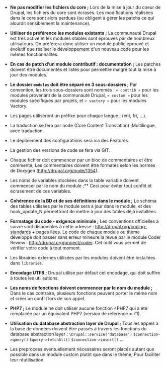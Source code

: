 - **Ne pas modifier les fichiers du core ;** Lors de la mise à jour du coeur de Drupal, les fichiers du core sont écrasés. Les modifications réalisées dans le core sont alors perdues (ou obligent à gérer les patchs ce qui alourdit sensiblement la maintenance).
- **Utiliser de préférence les modules existants ;** La communauté Drupal est très active et les modules stables sont éprouvés par de nombreux utilisateurs. On préférera donc utiliser un module public éprouvé et évolutif que réaliser le développement d'un nouveau code pour les mêmes fonctionnalités.
- **En cas de patch d’un module contributif : documentation ;** Les patches doivent être documentés et listés pour permettre malgré tout la mise à jour des modules.
- **Le dossier `modules` doit être séparé en 3 sous-dossiers ;** Par convention, les trois sous-dossiers sont nommés : `« contrib »` pour les modules provenant de la communauté Drupal, `« custom »` pour les modules spécifiques par projets, et `« vactory »` pour les modules Vactory.

- Les pages utiliseront un préfixe pour chaque langue ; (en/, fr/, …).
- La traduction se fera par node (Core Content Translation) ;Multilingue, avec traduction.
- Le déploiement des configurations sera via des Features.
- La gestion des versions de code se fera via GIT.
- Chaque fichier doit commencer par un bloc de commentaires et être commenté; Les commentaires doivent être formatés selon les normes de Doxygen (http://drupal.org/node/1354).
- Les noms de variables stockées dans la table variable doivent commencer par le nom du module ;** Ceci pour éviter tout conflit et écrasement de ces variables.
- **Cohérence de la BD et de ses définitions dans le module ;** Le schéma des tables utilisées par le module sera à jour dans le module, et des hook_update_N permettront de mettre à jour des tables déjà installées.
- **Formatage du code - exigence minimale ;** Les conventions officielles à suivre sont disponibles à cette adresse : http://drupal.org/coding-standards + pages liées. Le code de chaque module ou thème développé doit passer sans erreur mineure la revue par le module Coder Review : http://drupal.org/project/coder. Cet outil vous permet de vérifier votre code à tout moment.
- Les librairies externes utilisées par les modules doivent être installées dans `libraries`.
- **Encodage UTF8 ;** Drupal utilise par défaut cet encodage, qui doit suffire à toutes les utilisations.
- **Les noms de fonctions doivent commencer par le nom du module ;** Dans le cas contraire, plusieurs fonctions peuvent porter le même nom et créer un conflit lors de son appel.
- **PHP7 ;** Le module ne doit utiliser aucune fonction <PHP7 qui a été remplacée par un équivalent PHP7 (version de référence = 7.1).
- **Utilisation du database abstraction layer de Drupal ;** Tous les appels à la base de données doivent être passés à travers les fonctions du database abstraction layer : `\Drupal::service('database')` `$connection->query()` `$query->fetchAll()` `$connection->insert()` …
- Les preprocess éventuellement nécessaires seront placés autant que possible dans un module custom plutôt que dans le thème; Pour faciliter leur réutilisation.



